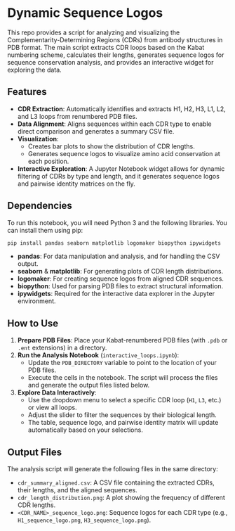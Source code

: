 # Dynamic Sequence Logos

This repo provides a script for analyzing and visualizing the Complementarity-Determining Regions (CDRs) from antibody structures in PDB format. The main script extracts CDR loops based on the Kabat numbering scheme, calculates their lengths, generates sequence logos for sequence conservation analysis, and provides an interactive widget for exploring the data.

## Features

-   **CDR Extraction**: Automatically identifies and extracts H1, H2, H3, L1, L2, and L3 loops from renumbered PDB files.
-   **Data Alignment**: Aligns sequences within each CDR type to enable direct comparison and generates a summary CSV file.
-   **Visualization**:
    -   Creates bar plots to show the distribution of CDR lengths.
    -   Generates sequence logos to visualize amino acid conservation at each position.
-   **Interactive Exploration**: A Jupyter Notebook widget allows for dynamic filtering of CDRs by type and length, and it generates sequence logos and pairwise identity matrices on the fly.

## Dependencies

To run this notebook, you will need Python 3 and the following libraries. You can install them using pip:

```bash
pip install pandas seaborn matplotlib logomaker biopython ipywidgets
```

-   **pandas**: For data manipulation and analysis, and for handling the CSV output.
-   **seaborn** & **matplotlib**: For generating plots of CDR length distributions.
-   **logomaker**: For creating sequence logos from aligned CDR sequences.
-   **biopython**: Used for parsing PDB files to extract structural information.
-   **ipywidgets**: Required for the interactive data explorer in the Jupyter environment.

## How to Use

1.  **Prepare PDB Files**: Place your Kabat-renumbered PDB files (with `.pdb` or `.ent` extensions) in a directory.
2.  **Run the Analysis Notebook** (`interactive_loops.ipynb`):
    -   Update the `PDB_DIRECTORY` variable to point to the location of your PDB files.
    -   Execute the cells in the notebook. The script will process the files and generate the output files listed below.
3.  **Explore Data Interactively**:
    -   Use the dropdown menu to select a specific CDR loop (`H1`, `L3`, etc.) or view all loops.
    -   Adjust the slider to filter the sequences by their biological length.
    -   The table, sequence logo, and pairwise identity matrix will update automatically based on your selections.

## Output Files

The analysis script will generate the following files in the same directory:

-   `cdr_summary_aligned.csv`: A CSV file containing the extracted CDRs, their lengths, and the aligned sequences.
-   `cdr_length_distribution.png`: A plot showing the frequency of different CDR lengths.
-   `<CDR_NAME>_sequence_logo.png`: Sequence logos for each CDR type (e.g., `H1_sequence_logo.png`, `H3_sequence_logo.png`).
